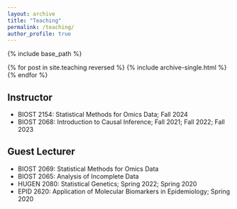 ```yaml
---
layout: archive
title: "Teaching"
permalink: /teaching/
author_profile: true
---
```


{% include base_path %}

{% for post in site.teaching reversed %}
  {% include archive-single.html %}
{% endfor %}

## Instructor
* BIOST 2154: Statistical Methods for Omics Data; Fall 2024
* BIOST 2068: Introduction to Causal Inference; Fall 2021; Fall 2022; Fall 2023

## Guest Lecturer
* BIOST 2069: Statistical Methods for Omics Data
* BIOST 2065: Analysis of Incomplete Data
* HUGEN 2080: Statistical Genetics; Spring 2022; Spring 2020 
* EPID 2620: Application of Molecular Biomarkers in Epidemiology; Spring 2020
